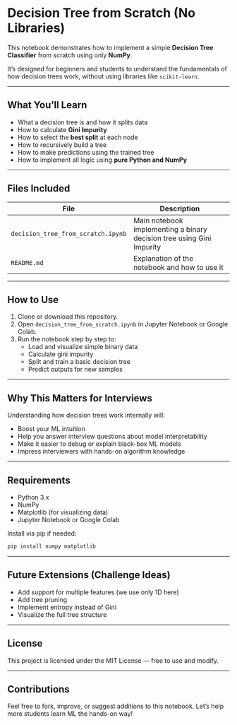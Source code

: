 # Decision Tree from Scratch (No Libraries)

This notebook demonstrates how to implement a simple **Decision Tree Classifier** from scratch using only **NumPy**.

It’s designed for beginners and students to understand the fundamentals of how decision trees work, without using libraries like `scikit-learn`.

---

## What You’ll Learn

- What a decision tree is and how it splits data
- How to calculate **Gini Impurity**
- How to select the **best split** at each node
- How to recursively build a tree
- How to make predictions using the trained tree
- How to implement all logic using **pure Python and NumPy**

---

##  Files Included

| File | Description |
|------|-------------|
| `decision_tree_from_scratch.ipynb` | Main notebook implementing a binary decision tree using Gini Impurity |
| `README.md` | Explanation of the notebook and how to use it |

---

## How to Use

1. Clone or download this repository.
2. Open `decision_tree_from_scratch.ipynb` in Jupyter Notebook or Google Colab.
3. Run the notebook step by step to:
   - Load and visualize simple binary data
   - Calculate gini impurity
   - Split and train a basic decision tree
   - Predict outputs for new samples

---

## Why This Matters for Interviews

Understanding how decision trees work internally will:

- Boost your ML intuition  
- Help you answer interview questions about model interpretability  
- Make it easier to debug or explain black-box ML models  
- Impress interviewers with hands-on algorithm knowledge

---

## Requirements

- Python 3.x
- NumPy
- Matplotlib (for visualizing data)
- Jupyter Notebook or Google Colab

Install via pip if needed:

```bash
pip install numpy matplotlib
```

---

## Future Extensions (Challenge Ideas)
* Add support for multiple features (we use only 1D here)
* Add tree pruning
* Implement entropy instead of Gini
* Visualize the full tree structure

---

## License
This project is licensed under the MIT License — free to use and modify.

---


## Contributions
Feel free to fork, improve, or suggest additions to this notebook. Let’s help more students learn ML the hands-on way!

